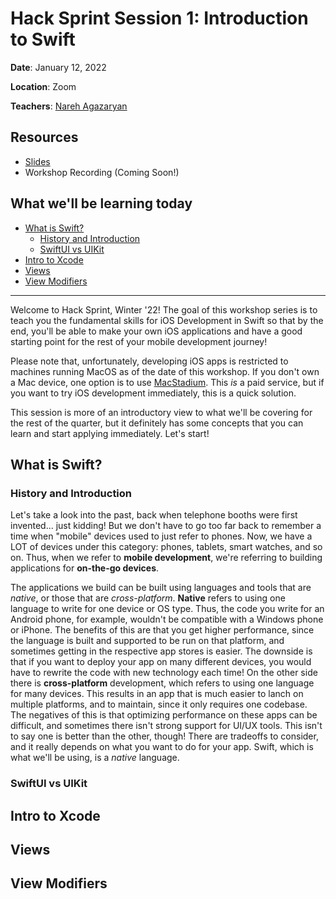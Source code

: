 # Hack Sprint Session 1: Introduction to Swift

**Date**: January 12, 2022

**Location**: Zoom

**Teachers**: [Nareh Agazaryan](https://github.com/nareha)

## Resources

- [Slides](http://links.uclaacm.com/hacksprint22-s1-slides)
- Workshop Recording (Coming Soon!)

## What we'll be learning today
- [What is Swift?](#what-is-swift)
  - [History and Introduction](#history-and-introduction)
  - [SwiftUI vs UIKit](#swiftui-vs-uikit)
- [Intro to Xcode](#intro-to-xcode)
- [Views](#views)
- [View Modifiers](#view-modifiers)

---

Welcome to Hack Sprint, Winter '22! The goal of this workshop series is to teach you the fundamental skills for iOS Development in Swift so that by the end, you'll be able to make your own iOS applications and have a good starting point for the rest of your mobile development journey!

Please note that, unfortunately, developing iOS apps is restricted to machines running MacOS as of the date of this workshop. If you don't own a Mac device, one option is to use [MacStadium](https://www.macstadium.com/). This *is* a paid service, but if you want to try iOS development immediately, this is a quick solution.

This session is more of an introductory view to what we'll be covering for the rest of the quarter, but it definitely has some concepts that you can learn and start applying immediately. Let's start!

## What is Swift?

### History and Introduction
Let's take a look into the past, back when telephone booths were first invented... just kidding! But we don't have to go too far back to remember a time when "mobile" devices used to just refer to phones. Now, we have a LOT of devices under this category: phones, tablets, smart watches, and so on. Thus, when we refer to **mobile development**, we're referring to building applications for **on-the-go devices**.

The applications we build can be built using languages and tools that are *native*, or those that are *cross-platform*. **Native** refers to using one language to write for one device or OS type. Thus, the code you write for an Android phone, for example, wouldn't be compatible with a Windows phone or iPhone. The benefits of this are that you get higher performance, since the language is built and supported to be run on that platform, and sometimes getting in the respective app stores is easier. The downside is that if you want to deploy your app on many different devices, you would have to rewrite the code with new technology each time! On the other side there is **cross-platform** development, which refers to using one language for many devices. This results in an app that is much easier to lanch on multiple platforms, and to maintain, since it only requires one codebase. The negatives of this is that optimizing performance on these apps can be difficult, and sometimes there isn't strong support for UI/UX tools. This isn't to say one is better than the other, though! There are tradeoffs to consider, and it really depends on what you want to do for your app. Swift, which is what we'll be using, is a *native* language.

### SwiftUI vs UIKit

## Intro to Xcode

## Views

## View Modifiers

